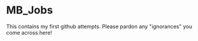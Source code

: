 # MB_Jobs
This contains my first github attempts. Please pardon any "ignorances" you come across here! 
